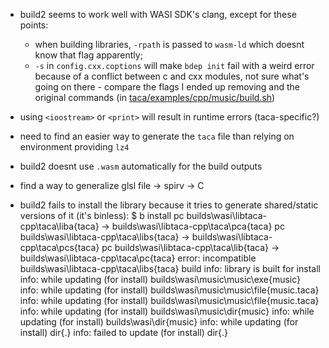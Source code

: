 
- build2 seems to work well with WASI SDK's clang, except for these points:
  - when building libraries, `-rpath` is passed to `wasm-ld` which doesnt know that flag apparently;
  - `-s` in `config.cxx.coptions` will make `bdep init` fail with a weird error because of a conflict between c and cxx modules, not sure what's going on there - compare the flags I ended up removing and the original commands (in [taca/examples/cpp/music/build.sh](https://github.com/contextfreeinfo/taca/blob/main/examples/cpp/music/build.sh))

- using `<ioostream>` or `<print>` will result in runtime errors (taca-specific?)
- need to find an easier way to generate the `taca` file than relying on environment providing `lz4`
- build2 doesnt use `.wasm` automatically for the build outputs
- find a way to generalize glsl file -> spirv -> C
- build2 fails to install the library because it tries to generate shared/static versions of it (it's binless):
    $ b install
    pc builds\wasi\libtaca-cpp\taca\liba{taca} -> builds\wasi\libtaca-cpp\taca\pca{taca}
    pc builds\wasi\libtaca-cpp\taca\libs{taca} -> builds\wasi\libtaca-cpp\taca\pcs{taca}
    pc builds\wasi\libtaca-cpp\taca\lib{taca} -> builds\wasi\libtaca-cpp\taca\pc{taca}
    error: incompatible builds\wasi\libtaca-cpp\taca\libs{taca} build
      info: library is built for install
      info: while updating (for install) builds\wasi\music\music\exe{music}
      info: while updating (for install) builds\wasi\music\music\file{music.taca}
      info: while updating (for install) builds\wasi\music\music\file{music.taca}
      info: while updating (for install) builds\wasi\music\dir{music\}
      info: while updating (for install) builds\wasi\dir{music\}
      info: while updating (for install) dir{.\}
    info: failed to update (for install) dir{.\}

